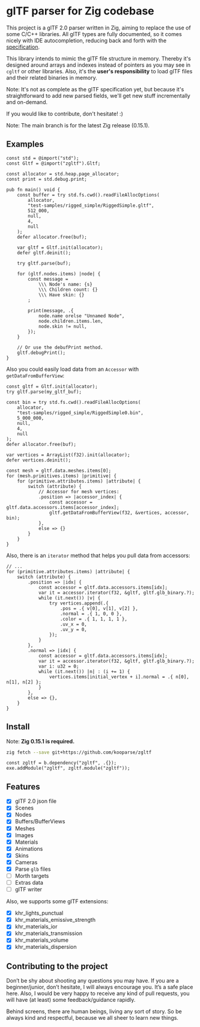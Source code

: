 # glTF parser for Zig codebase

This project is a glTF 2.0 parser written in Zig, aiming to replace the use of some C/C++ libraries. All glTF types are fully documented, so it comes nicely with IDE autocompletion, reducing
back and forth with the [specification](https://www.khronos.org/registry/glTF/specs/2.0/glTF-2.0.html).

This library intends to mimic the glTF file structure in memory. Thereby it's designed around arrays and indexes instead of pointers as you may see in `cgltf` or other libraries. Also, it's the **user's responsibility** to load glTF files and their related binaries in memory.

Note: It's not as complete as the glTF specification yet, but because it's straightforward to add new parsed fields, we'll get new stuff incrementally and on-demand.

If you would like to contribute, don't hesitate! :)

Note: The main branch is for the latest Zig release (0.15.1).

## Examples

```zig
const std = @import("std");
const Gltf = @import("zgltf").Gltf;

const allocator = std.heap.page_allocator;
const print = std.debug.print;

pub fn main() void {
    const buffer = try std.fs.cwd().readFileAllocOptions(
        allocator,
        "test-samples/rigged_simple/RiggedSimple.gltf",
        512_000,
        null,
        4,
        null
    );
    defer allocator.free(buf);

    var gltf = Gltf.init(allocator);
    defer gltf.deinit();

    try gltf.parse(buf);

    for (gltf.nodes.items) |node| {
        const message =
            \\\ Node's name: {s}
            \\\ Children count: {}
            \\\ Have skin: {}
        ;

        print(message, .{
            node.name orelse "Unnamed Node",
            node.children.items.len,
            node.skin != null,
        });
    }

    // Or use the debufPrint method.
    gltf.debugPrint();
}
```

Also you could easily load data from an `Accessor` with `getDataFromBufferView`:

```zig
const gltf = Gltf.init(allocator);
try gltf.parse(my_gltf_buf);

const bin = try std.fs.cwd().readFileAllocOptions(
    allocator,
    "test-samples/rigged_simple/RiggedSimple0.bin",
    5_000_000,
    null,
    4,
    null
);
defer allocator.free(buf);

var vertices = ArrayList(f32).init(allocator);
defer vertices.deinit();

const mesh = gltf.data.meshes.items[0];
for (mesh.primitives.items) |primitive| {
    for (primitive.attributes.items) |attribute| {
        switch (attribute) {
            // Accessor for mesh vertices:
            .position => |accessor_index| {
                const accessor = gltf.data.accessors.items[accessor_index];
                gltf.getDataFromBufferView(f32, &vertices, accessor, bin);
            },
            else => {}
        }
    }
}

```

Also, there is an `iterator` method that helps you pull data from accessors:

```zig
// ...
for (primitive.attributes.items) |attribute| {
    switch (attribute) {
        .position => |idx| {
            const accessor = gltf.data.accessors.items[idx];
            var it = accessor.iterator(f32, &gltf, gltf.glb_binary.?);
            while (it.next()) |v| {
                try vertices.append(.{
                    .pos = .{ v[0], v[1], v[2] },
                    .normal = .{ 1, 0, 0 },
                    .color = .{ 1, 1, 1, 1 },
                    .uv_x = 0,
                    .uv_y = 0,
                });
            }
        },
        .normal => |idx| {
            const accessor = gltf.data.accessors.items[idx];
            var it = accessor.iterator(f32, &gltf, gltf.glb_binary.?);
            var i: u32 = 0;
            while (it.next()) |n| : (i += 1) {
                vertices.items[initial_vertex + i].normal = .{ n[0], n[1], n[2] };
            }
        },
        else => {},
    }
}
```

## Install

Note: **Zig 0.15.1 is required.**

```sh
zig fetch --save git+https://github.com/kooparse/zgltf
```

```zig
const zgltf = b.dependency("zgltf", .{});
exe.addModule("zgltf", zgltf.module("zgltf"));
```

## Features

- [x] glTF 2.0 json file
- [x] Scenes
- [x] Nodes
- [x] Buffers/BufferViews
- [x] Meshes
- [x] Images
- [x] Materials
- [x] Animations
- [x] Skins
- [x] Cameras
- [x] Parse `glb` files
- [ ] Morth targets
- [ ] Extras data
- [ ] glTF writer

Also, we supports some glTF extensions:

- [x] khr_lights_punctual
- [x] khr_materials_emissive_strength
- [x] khr_materials_ior
- [x] khr_materials_transmission
- [x] khr_materials_volume
- [x] khr_materials_dispersion

## Contributing to the project

Don’t be shy about shooting any questions you may have. If you are a beginner/junior, don’t hesitate, I will always encourage you. It’s a safe place here. Also, I would be very happy to receive any kind of pull requests, you will have (at least) some feedback/guidance rapidly.

Behind screens, there are human beings, living any sort of story. So be always kind and respectful, because we all sheer to learn new things.
